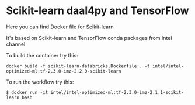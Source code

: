 # Scikit-learn daal4py and TensorFlow
Here you can find Docker file for Scikit-learn

It's based on Scikit-learn and TensorFlow conda packages from Intel channel

To build the container try this:
```
docker build -f scikit-learn-databricks.Dockerfile . -t intel/intel-optimized-ml:tf-2.3.0-imz-2.2.0-scikit-learn
```

To run the workflow try this:
```
$ docker run -it intel/intel-optimized-ml:tf-2.3.0-imz-2.1.1-scikit-learn bash
```
